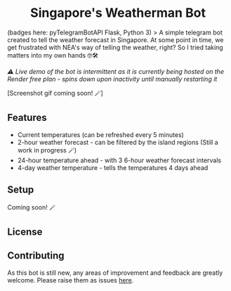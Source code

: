<center><h1>Singapore's Weatherman Bot</h1></center>
(badges here: pyTelegramBotAPI Flask, Python 3)
> A simple telegram bot created to tell the weather forecast in Singapore. At some point in time, we get frustrated with NEA's way of telling the weather, right? So I tried taking matters into my own hands 🤓🛠️<br>

<i>⚠️ Live demo of the bot is intermittent as it is currently being hosted on the Render free plan - spins down upon inactivity until manually restarting it</i>

[Screenshot gif coming soon! 🪄]

## Features
- Current temperatures (can be refreshed every 5 minutes)
- 2-hour weather forecast - can be filtered by the island regions (Still a work in progress 🪄)
- 24-hour temperature ahead - with 3 6-hour weather forecast intervals
- 4-day weather temperature - tells the temperatures 4 days ahead

## Setup
Coming soon! 🪄

## License

## Contributing
As this bot is still new, any areas of improvement and feedback are greatly welcome. Please raise them as issues <a href="https://github.com/itsmindyk/telegramBOT-weather/issues">here</a>.
